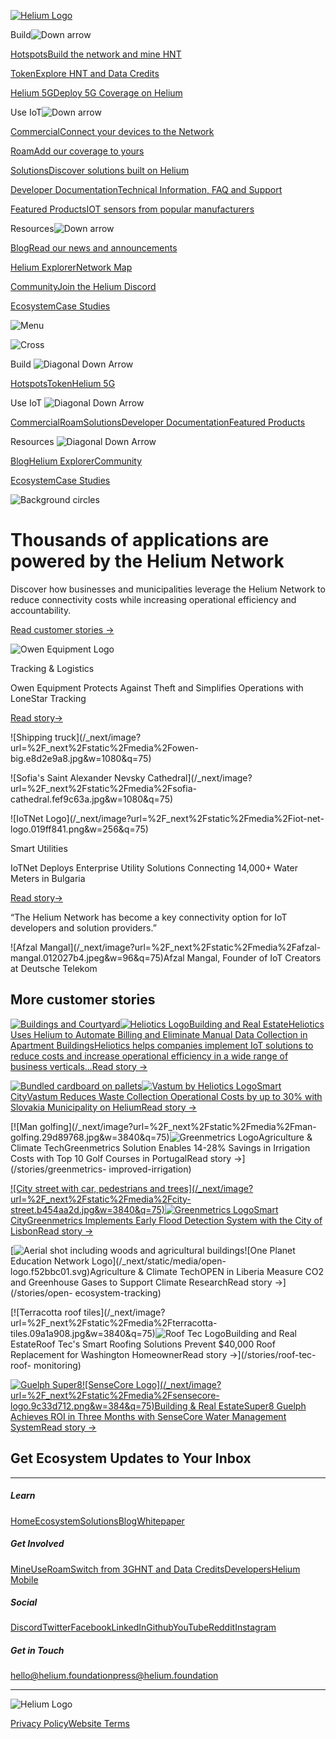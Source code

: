 [![Helium Logo](/_next/static/media/logosymbol.e32f55d5.svg)](/)

Build![Down arrow](/_next/static/media/navarrow.68f4a5a0.svg)

[HotspotsBuild the network and mine HNT](/mine)

[TokenExplore HNT and Data Credits](/token)

[Helium 5GDeploy 5G Coverage on Helium](/5G)

Use IoT![Down arrow](/_next/static/media/navarrow.68f4a5a0.svg)

[CommercialConnect your devices to the Network](/commercial)

[RoamAdd our coverage to yours](/roam)

[SolutionsDiscover solutions built on Helium](/solutions)

[Developer DocumentationTechnical Information, FAQ and
Support](https://docs.helium.com)

[Featured ProductsIOT sensors from popular manufacturers](/featured-products)

Resources![Down arrow](/_next/static/media/navarrow.68f4a5a0.svg)

[BlogRead our news and announcements](https://blog.helium.com)

[Helium ExplorerNetwork Map](https://explorer.helium.com)

[CommunityJoin the Helium Discord](https://discord.gg/helium)

[Ecosystem](/ecosystem)[Case Studies](/stories)

![Menu](/_next/static/media/menuwhite.97522b9f.svg)

![Cross](/_next/static/media/cross.97e56514.svg)

Build ![Diagonal Down Arrow](/_next/static/media/dropdownarrow.10ee975b.svg)

[Hotspots](/mine)[Token](/token)[Helium 5G](/5G)

Use IoT ![Diagonal Down Arrow](/_next/static/media/dropdownarrow.10ee975b.svg)

[Commercial](/commercial)[Roam](/roam)[Solutions](/solutions)[Developer
Documentation](https://docs.helium.com)[Featured Products](/featured-products)

Resources ![Diagonal Down
Arrow](/_next/static/media/dropdownarrow.10ee975b.svg)

[Blog](https://blog.helium.com)[Helium
Explorer](https://explorer.helium.com)[Community](https://discord.gg/helium)

[Ecosystem](/ecosystem)[Case Studies](/stories)

![Background
circles](/_next/image?url=%2F_next%2Fstatic%2Fmedia%2Fcircles.683b7cae.png&w=1920&q=75)

# Thousands of applications are powered by the Helium Network

Discover how businesses and municipalities leverage the Helium Network to
reduce connectivity costs while increasing operational efficiency and
accountability.

[Read customer stories →](/stories#stories)

![Owen Equipment
Logo](/_next/image?url=%2F_next%2Fstatic%2Fmedia%2Fowen_logo.b7e0c7c8.png&w=256&q=75)

Tracking & Logistics

Owen Equipment Protects Against Theft and Simplifies Operations with LoneStar
Tracking

[Read story->](/stories/owen-equipment-tracking)

![Shipping truck](/_next/image?url=%2F_next%2Fstatic%2Fmedia%2Fowen-
big.e8d2e9a8.jpg&w=1080&q=75)

![Sofia's Saint Alexander Nevsky
Cathedral](/_next/image?url=%2F_next%2Fstatic%2Fmedia%2Fsofia-
cathedral.fef9c63a.jpg&w=1080&q=75)

![IoTNet Logo](/_next/image?url=%2F_next%2Fstatic%2Fmedia%2Fiot-net-
logo.019ff841.png&w=256&q=75)

Smart Utilities

IoTNet Deploys Enterprise Utility Solutions Connecting 14,000+ Water Meters in
Bulgaria

[Read story->](/stories/iotnet-water-meters)

“The Helium Network has become a key connectivity option for IoT developers
and solution providers.”

![Afzal Mangal](/_next/image?url=%2F_next%2Fstatic%2Fmedia%2Fafzal-
mangal.012027b4.jpeg&w=96&q=75)Afzal Mangal, Founder of IoT Creators at
Deutsche Telekom

## More customer stories

[![Buildings and
Courtyard](/_next/image?url=%2F_next%2Fstatic%2Fmedia%2Fcourtyard.45db8192.jpg&w=3840&q=75)![Heliotics
Logo](/_next/image?url=%2F_next%2Fstatic%2Fmedia%2Fheliotics-36px%402x.83999b3f.png&w=384&q=75)Building
and Real EstateHeliotics Uses Helium to Automate Billing and Eliminate Manual
Data Collection in Apartment BuildingsHeliotics helps companies implement IoT
solutions to reduce costs and increase operational efficiency in a wide range
of business verticals...Read story →](/stories/heliotics-automatic-billing)

[![Bundled cardboard on
pallets](/_next/image?url=%2F_next%2Fstatic%2Fmedia%2Fcardboard.f7671126.jpg&w=3840&q=75)![Vastum
by Heliotics
Logo](/_next/image?url=%2F_next%2Fstatic%2Fmedia%2Fvastum-36px%402x.f050954a.png&w=256&q=75)Smart
CityVastum Reduces Waste Collection Operational Costs by up to 30% with
Slovakia Municipality on HeliumRead story →](/stories/vastum-waste-management)

[![Man golfing](/_next/image?url=%2F_next%2Fstatic%2Fmedia%2Fman-
golfing.29d89768.jpg&w=3840&q=75)![Greenmetrics
Logo](/_next/image?url=%2F_next%2Fstatic%2Fmedia%2Fgreenmetrics-36px%402x.910826d2.png&w=640&q=75)Agriculture
& Climate TechGreenmetrics Solution Enables 14-28% Savings in Irrigation Costs
with Top 10 Golf Courses in PortugalRead story →](/stories/greenmetrics-
improved-irrigation)

[![City street with car, pedestrians and
trees](/_next/image?url=%2F_next%2Fstatic%2Fmedia%2Fcity-
street.b454aa2d.jpg&w=3840&q=75)![Greenmetrics
Logo](/_next/image?url=%2F_next%2Fstatic%2Fmedia%2Fgreenmetrics-36px%402x.910826d2.png&w=640&q=75)Smart
CityGreenmetrics Implements Early Flood Detection System with the City of
LisbonRead story →](/stories/greenmetrics-flood-detection)

[![Aerial shot including woods and agricultural
buildings](/_next/image?url=%2F_next%2Fstatic%2Fmedia%2Fcampus.8d6dc5af.jpg&w=3840&q=75)![One
Planet Education Network Logo](/_next/static/media/open-
logo.f52bbc01.svg)Agriculture & Climate TechOPEN in Liberia Measure CO2 and
Greenhouse Gases to Support Climate ResearchRead story →](/stories/open-
ecosystem-tracking)

[![Terracotta roof
tiles](/_next/image?url=%2F_next%2Fstatic%2Fmedia%2Fterracotta-
tiles.09a1a908.jpg&w=3840&q=75)![Roof Tec
Logo](/_next/image?url=%2F_next%2Fstatic%2Fmedia%2Frooftec_logo.0f26594e.png&w=96&q=75)Building
and Real EstateRoof Tec's Smart Roofing Solutions Prevent $40,000 Roof
Replacement for Washington HomeownerRead story →](/stories/roof-tec-roof-
monitoring)

[![Guelph
Super8](/_next/image?url=%2F_next%2Fstatic%2Fmedia%2Fsuper8.f1e535b7.jpg&w=3840&q=75)![SenseCore
Logo](/_next/image?url=%2F_next%2Fstatic%2Fmedia%2Fsensecore-
logo.9c33d712.png&w=384&q=75)Building & Real EstateSuper8 Guelph Achieves ROI
in Three Months with SenseCore Water Management SystemRead story
→](/stories/sensecore-water-meters)

## Get Ecosystem Updates to Your Inbox

* * *

##### Learn

[Home](/)[Ecosystem](/ecosystem)[Solutions](/solutions)[Blog](https://blog.helium.com)[Whitepaper](http://whitepaper.helium.com)

##### Get Involved

[Mine](/mine)[Use](/commercial)[Roam](/roam)[Switch from 3G](/switch)[HNT and
Data Credits](/token)[Developers](https://docs.helium.com)[Helium Mobile](/5G)

##### Social

[Discord](https://discord.gg/helium)[Twitter](https://twitter.com/helium)[Facebook](https://www.facebook.com/heliumsystems)[LinkedIn](https://www.linkedin.com/company/heliuminc)[Github](https://github.com/helium)[YouTube](https://www.youtube.com/c/HeliumInc)[Reddit](https://www.reddit.com/r/HeliumNetwork)[Instagram](https://www.instagram.com/helium/)

##### Get in Touch

[hello@helium.foundation](mailto:hello@helium.foundation)[press@helium.foundation](mailto:press@helium.foundation)

* * *

![Helium Logo](/_next/static/media/logo-horizontalwhite.ecf69e9c.svg)

[Privacy Policy](/privacy)[Website Terms](/website-terms)


